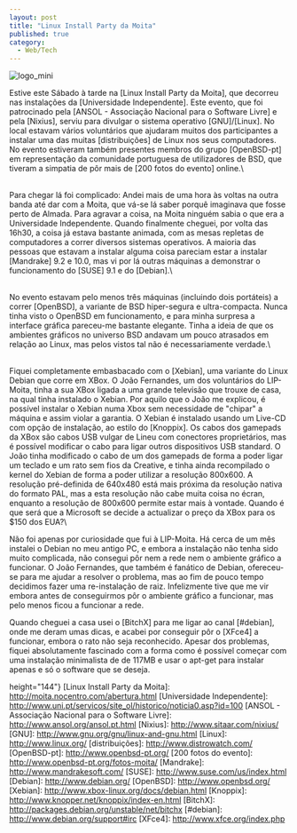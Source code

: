 ```yaml
---
layout: post
title: "Linux Install Party da Moita"
published: true
category:
  - Web/Tech
---
```


![logo\_mini]

Estive este Sábado à tarde na [Linux Install Party da Moita], que
decorreu nas instalações da [Universidade Independente]. Este evento,
que foi patrocinado pela [ANSOL - Associação Nacional para o Software
Livre] e pela [Nixius], serviu para divulgar o sistema operativo
[GNU]/[Linux]. No local estavam vários voluntários que ajudaram muitos
dos participantes a instalar uma das muitas [distribuições] de Linux nos
seus computadores. No evento estiveram também presentes membros do grupo
[OpenBSD-pt] em representação da comunidade portuguesa de utilizadores
de BSD, que tiveram a simpatia de pôr mais de [200 fotos do evento]
online.\

\
Para chegar lá foi complicado: Andei mais de uma hora às voltas na outra
banda até dar com a Moita, que vá-se lá saber porquê imaginava que fosse
perto de Almada. Para agravar a coisa, na Moita ninguém sabia o que era
a Universidade Independente. Quando finalmente cheguei, por volta das
16h30, a coisa já estava bastante animada, com as mesas repletas de
computadores a correr diversos sistemas operativos. A maioria das
pessoas que estavam a instalar alguma coisa pareciam estar a instalar
[Mandrake] 9.2 e 10.0, mas vi por lá outras máquinas a demonstrar o
funcionamento do [SUSE] 9.1 e do [Debian].\

\
No evento estavam pelo menos três máquinas (incluindo dois portáteis) a
correr [OpenBSD], a variante de BSD hiper-segura e ultra-compacta. Nunca
tinha visto o OpenBSD em funcionamento, e para minha surpresa a
interface gráfica pareceu-me bastante elegante. Tinha a ideia de que os
ambientes gráficos no universo BSD andavam um pouco atrasados em relação
ao Linux, mas pelos vistos tal não é necessariamente verdade.\

\
Fiquei completamente embasbacado com o [Xebian], uma variante do Linux
Debian que corre em XBox. O João Fernandes, um dos voluntários do
LIP-Moita, tinha a sua XBox ligada a uma grande televisão que trouxe de
casa, na qual tinha instalado o Xebian. Por aquilo que o João me
explicou, é possível instalar o Xebian numa Xbox sem necessidade de
"chipar" a máquina e assim violar a garantia. O Xebian é instalado
usando um Live-CD com opção de instalação, ao estilo do [Knoppix]. Os
cabos dos gamepads da XBox são cabos USB vulgar de Lineu com conectores
proprietários, mas é possível modificar o cabo para ligar outros
dispositivos USB standard. O João tinha modificado o cabo de um dos
gamepads de forma a poder ligar um teclado e um rato sem fios da
Creative, e tinha ainda recompilado o kernel do Xebian de forma a poder
utilizar a resolução 800x600. A resolução pré-definida de 640x480 está
mais próxima da resolução nativa do formato PAL, mas a esta resolução
não cabe muita coisa no écran, enquanto a resolução de 800x600 permite
estar mais à vontade. Quando é que será que a Microsoft se decide a
actualizar o preço da XBox para os \$150 dos EUA?\

Não foi apenas por curiosidade que fui à LIP-Moita. Há cerca de um mês
instalei o Debian no meu antigo PC, e embora a instalação não tenha sido
muito complicada, não consegui pôr nem a rede nem o ambiente gráfico a
funcionar. O João Fernandes, que também é fanático de Debian,
ofereceu-se para me ajudar a resolver o problema, mas ao fim de pouco
tempo decidimos fazer uma re-instalação de raiz. Infelizmente tive que
me vir embora antes de conseguirmos pôr o ambiente gráfico a funcionar,
mas pelo menos ficou a funcionar a rede.

Quando cheguei a casa usei o [BitchX] para me ligar ao canal [\#debian],
onde me deram umas dicas, e acabei por conseguir pôr o [XFce4] a
funcionar, embora o rato não seja reconhecido. Apesar dos problemas,
fiquei absolutamente fascinado com a forma como é possível começar com
uma instalação minimalista de de 117MB e usar o apt-get para instalar
apenas e só o software que se deseja.

  [logo\_mini]: http://olifante.blogs.com/covil/images/logo_mini.png{width="150"
  height="144"}
  [Linux Install Party da Moita]: http://moita.nocentro.com/abertura.html
  [Universidade Independente]: http://www.uni.pt/servicos/site_ol/historico/noticia0.asp?id=100
  [ANSOL - Associação Nacional para o Software Livre]: http://www.ansol.org/ansol.pt.html
  [Nixius]: http://www.sitaar.com/nixius/
  [GNU]: http://www.gnu.org/gnu/linux-and-gnu.html
  [Linux]: http://www.linux.org/
  [distribuições]: http://www.distrowatch.com/
  [OpenBSD-pt]: http://www.openbsd-pt.org/
  [200 fotos do evento]: http://www.openbsd-pt.org/fotos-moita/
  [Mandrake]: http://www.mandrakesoft.com/
  [SUSE]: http://www.suse.com/us/index.html
  [Debian]: http://www.debian.org/
  [OpenBSD]: http://www.openbsd.org/
  [Xebian]: http://www.xbox-linux.org/docs/debian.html
  [Knoppix]: http://www.knopper.net/knoppix/index-en.html
  [BitchX]: http://packages.debian.org/unstable/net/bitchx
  [\#debian]: http://www.debian.org/support#irc
  [XFce4]: http://www.xfce.org/index.php
